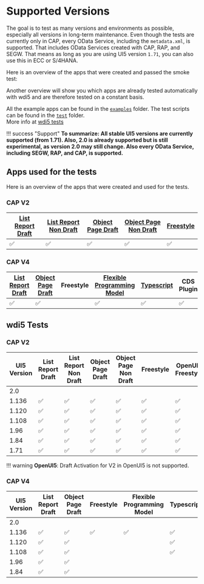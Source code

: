 # Supported Versions

The goal is to test as many versions and environments as possible, especially all versions in long-term maintenance.
Even though the tests are currently only in CAP, every OData Service, including the `metadata.xml`, is supported. That includes OData Services created with CAP, RAP, and SEGW. That means as long as you are using UI5 version `1.71`, you can also use this in ECC or S/4HANA.

Here is an overview of the apps that were created and passed the smoke test:

Another overview will show you which apps are already tested automatically with wdi5 and are therefore tested on a constant basis.

All the example apps can be found in the [`examples`](https://github.com/spreadsheetimporter/ui5-cc-spreadsheetimporter/tree/main/examples/packages) folder. The test scripts can be found in the [`test`](https://github.com/spreadsheetimporter/ui5-cc-spreadsheetimporter/tree/main/examples/test) folder.  
More info at [wdi5 tests](./Development/wdi5.md)

<!-- prettier-ignore-start -->
!!! success "Support"
    **To summarize: All stable UI5 versions are currently supported (from 1.71). Also, 2.0 is already supported but is still experimental, as version 2.0 may still change. Also every OData Service, including SEGW, RAP, and CAP, is supported.**
<!-- prettier-ignore-end -->

## Apps used for the tests

Here is an overview of the apps that were created and used for the tests.

### CAP V2

| [List Report Draft](https://github.com/spreadsheetimporter/ui5-cc-spreadsheetimporter/blob/main/examples/packages/ordersv2fe/webapp/ext/controller/ListReportExt.controller.js) | [List Report Non Draft](https://github.com/spreadsheetimporter/ui5-cc-spreadsheetimporter/blob/main/examples/packages/ordersv2fenondraft/webapp/ext/controller/ListReportExt.controller.js) | [Object Page Draft](https://github.com/spreadsheetimporter/ui5-cc-spreadsheetimporter/blob/main/examples/packages/ordersv2fe/webapp/ext/controller/ObjectPageExt.controller.js) | [Object Page Non Draft](https://github.com/spreadsheetimporter/ui5-cc-spreadsheetimporter/blob/main/examples/packages/ordersv2fenondraft/webapp/ext/controller/ObjectPageExt.controller.js) | [Freestyle](https://github.com/spreadsheetimporter/ui5-cc-spreadsheetimporter/blob/main/examples/packages/ordersv2freestylenondraft/webapp/controller/List.controller.js) |
| ------------------------------------------------------------------------------------------------------------------------------------------------------------------------------- | ------------------------------------------------------------------------------------------------------------------------------------------------------------------------------------------- | ------------------------------------------------------------------------------------------------------------------------------------------------------------------------------- | ------------------------------------------------------------------------------------------------------------------------------------------------------------------------------------------- | ------------------------------------------------------------------------------------------------------------------------------------------------------------------------- |
| :white_check_mark:                                                                                                                                                              | :white_check_mark:                                                                                                                                                                          | :white_check_mark:                                                                                                                                                              | :white_check_mark:                                                                                                                                                                          | :white_check_mark:                                                                                                                                                        |

### CAP V4

| [List Report Draft](https://github.com/spreadsheetimporter/ui5-cc-spreadsheetimporter/blob/main/examples/packages/ordersv4fe/webapp/ext/ListReportExtController.js) | [Object Page Draft](https://github.com/spreadsheetimporter/ui5-cc-spreadsheetimporter/blob/main/examples/packages/ordersv4fe/webapp/ext/ObjectPageExtController.js) | Freestyle | [Flexible Programming Model](https://github.com/spreadsheetimporter/ui5-cc-spreadsheetimporter/blob/main/examples/packages/ordersv4fpm/webapp/ext/main/Main.controller.js) | [Typescript](https://github.com/spreadsheetimporter/ui5-cc-spreadsheetimporter/blob/main/examples/packages/ordersv4fets/webapp/ext/ListReportExtController.ts) | CDS Plugin         |
| ------------------------------------------------------------------------------------------------------------------------------------------------------------------- | ------------------------------------------------------------------------------------------------------------------------------------------------------------------- | --------- | -------------------------------------------------------------------------------------------------------------------------------------------------------------------------- | -------------------------------------------------------------------------------------------------------------------------------------------------------------- | ------------------ |
| :white_check_mark:                                                                                                                                                  | :white_check_mark:                                                                                                                                                  |           | :white_check_mark:                                                                                                                                                         | :white_check_mark:                                                                                                                                             | :white_check_mark: |

## wdi5 Tests

### CAP V2

| UI5 Version | List Report Draft  | List Report Non Draft | Object Page Draft  | Object Page Non Draft | Freestyle          | OpenUI5 Freestyle  |
| ----------- | ------------------ | --------------------- | ------------------ | --------------------- | ------------------ | ------------------ |
| 2.0         |                    |                       |                    |                       |                    |                    |
| 1.136       | :white_check_mark: | :white_check_mark:    | :white_check_mark: | :white_check_mark:    | :white_check_mark: | :white_check_mark: |
| 1.120       | :white_check_mark: | :white_check_mark:    | :white_check_mark: | :white_check_mark:    | :white_check_mark: | :white_check_mark: |
| 1.108       | :white_check_mark: | :white_check_mark:    | :white_check_mark: | :white_check_mark:    | :white_check_mark: | :white_check_mark: |
| 1.96        | :white_check_mark: | :white_check_mark:    | :white_check_mark: | :white_check_mark:    | :white_check_mark: | :white_check_mark: |
| 1.84        | :white_check_mark: | :white_check_mark:    | :white_check_mark: | :white_check_mark:    | :white_check_mark: | :white_check_mark: |
| 1.71        | :white_check_mark: | :white_check_mark:    | :white_check_mark: | :white_check_mark:    | :white_check_mark: | :white_check_mark: |

<!-- prettier-ignore-start -->
!!! warning
    **OpenUI5**: Draft Activation for V2 in OpenUI5 is not supported.
<!-- prettier-ignore-end -->

### CAP V4

| UI5 Version | List Report Draft  | Object Page Draft  | Freestyle          | Flexible Programming Model | Typescript         | CDS Plugin         |
| ----------- | ------------------ | ------------------ | ------------------ | -------------------------- | ------------------ | ------------------ |
| 2.0         |                    |                    |                    |                            |                    |                    |
| 1.136       | :white_check_mark: | :white_check_mark: | :white_check_mark: | :white_check_mark:         | :white_check_mark: | :white_check_mark: |
| 1.120       | :white_check_mark: | :white_check_mark: |                    |                            | :white_check_mark: | :white_check_mark: |
| 1.108       | :white_check_mark: | :white_check_mark: |                    |                            | :white_check_mark: | :white_check_mark: |
| 1.96        | :white_check_mark: | :white_check_mark: |                    |                            |                    |                    |
| 1.84        | :white_check_mark: | :white_check_mark: |                    |                            |                    |                    |
